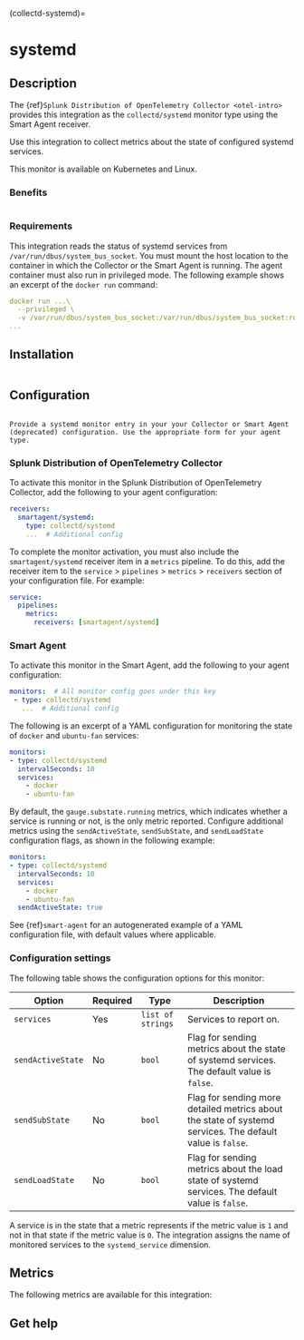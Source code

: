 (collectd-systemd)=

# systemd
<meta name="description" content="Documentation on the collectd/systemd monitor">

## Description

The {ref}`Splunk Distribution of OpenTelemetry Collector <otel-intro>` provides this integration as the `collectd/systemd` monitor type using the Smart Agent receiver.

Use this integration to collect metrics about the state of configured systemd services.

This monitor is available on Kubernetes and Linux.

### Benefits

```{include} /_includes/benefits.md
```

### Requirements

This integration reads the status of systemd services from `/var/run/dbus/system_bus_socket`. You must mount the host location to the container in which the Collector or the Smart Agent is running. The agent container must also run in privileged mode. The following example shows an excerpt of the `docker run` command:

```yaml
docker run ...\
  --privileged \
  -v /var/run/dbus/system_bus_socket:/var/run/dbus/system_bus_socket:ro \
...
```

##  Installation

```{include} /_includes/collector-installation-linux.md
```

## Configuration

```{include} /_includes/configuration.md
```

```{note}
Provide a systemd monitor entry in your your Collector or Smart Agent (deprecated) configuration. Use the appropriate form for your agent type.
```

### Splunk Distribution of OpenTelemetry Collector

To activate this monitor in the Splunk Distribution of OpenTelemetry Collector, add the following to your agent configuration:

```yaml
receivers:
  smartagent/systemd:
    type: collectd/systemd
    ...  # Additional config
```

To complete the monitor activation, you must also include the `smartagent/systemd` receiver item in a `metrics` pipeline. To do this, add the receiver item to the `service` > `pipelines` > `metrics` > `receivers` section of your configuration file. For example:

```yaml
service:
  pipelines:
    metrics:
      receivers: [smartagent/systemd]
```

### Smart Agent

To activate this monitor in the Smart Agent, add the following to your agent configuration:

```yaml
monitors:  # All monitor config goes under this key
 - type: collectd/systemd
   ...  # Additional config
```

The following is an excerpt of a YAML configuration for monitoring the state of `docker` and `ubuntu-fan` services:

```yaml
monitors:
- type: collectd/systemd
  intervalSeconds: 10
  services:
    - docker
    - ubuntu-fan
```

By default, the `gauge.substate.running` metrics, which indicates whether a service is running or not, is the only metric reported. Configure additional metrics using the `sendActiveState`, `sendSubState`, and `sendLoadState` configuration flags, as shown in the following example:

```yaml
monitors:
- type: collectd/systemd
  intervalSeconds: 10
  services:
    - docker
    - ubuntu-fan
  sendActiveState: true
```

See {ref}`smart-agent` for an autogenerated example of a YAML configuration file, with default values where applicable.

### Configuration settings

The following table shows the configuration options for this monitor:

| Option| Required | Type | Description |
| --- | --- | --- | --- |
| `services` | Yes | `list of strings` | Services to report on. |
| `sendActiveState` | No | `bool` | Flag for sending metrics about the state of systemd services. The default value is `false`. |
| `sendSubState` | No | `bool` | Flag for sending more detailed metrics about the state of systemd services. The default value is `false`. |
| `sendLoadState` | No | `bool` | Flag for sending metrics about the load state of systemd services. The default value is `false`. |

A service is in the state that a metric represents if the metric value is `1` and not in that state if the metric value is `0`. The integration assigns the name of monitored services to the `systemd_service` dimension.

## Metrics
The following metrics are available for this integration:

<div class="metrics-yaml" url="https://raw.githubusercontent.com/signalfx/signalfx-agent/main/pkg/monitors/collectd/systemd/metadata.yaml"></div>

## Get help

```{include} /_includes/troubleshooting.md
```
